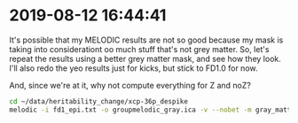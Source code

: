 # 2019-08-12 16:44:41

It's possible that my MELODIC results are not so good because my mask is taking
into considerationt oo much stuff that's not grey matter. So, let's repeat the
results using a better grey matter mask, and see how they look. I'll also redo
the yeo results just for kicks, but stick to FD1.0 for now.

And, since we're at it, why not compute everything for Z and noZ?

```bash
cd ~/data/heritability_change/xcp-36p_despike
melodic -i fd1_epi.txt -o groupmelodic_gray.ica -v --nobet -m gray_matter_mask.nii --tr=2.5 --report --Oall -a concat;
```


